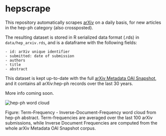 
<!-- README.md is generated from README.Rmd. Please edit that file -->

# hepscrape

<!-- badges: start -->
<!-- badges: end -->

This repository automatically scrapes [arXiv](https://arxiv.org/) on a
daily basis, for new articles in the hep-ph category (also crossposted).

The resulting dataset is stored in R serialized data format (.rds) in
`data/hep_arxiv.rds`, and is a dataframe with the following fields:

    - id: arXiv unique identifier
    - submitted: date of submission
    - authors
    - title
    - abstract

This dataset is kept up-to-date with the full [arXiv Metadata OAI
Snapshot](https://www.kaggle.com/Cornell-University/arxiv), and it
contains all arXiv:hep-ph records over the last 30 years.

More info coming soon.

![hep-ph word
cloud](https://raw.githubusercontent.com/vgherard/hepscrape/master/img/cloud.png)

Figure: Term-Frequency - Inverse-Document-Frequency word cloud from
hep-ph abstract. Term-frequencies are averaged over the last 100 arXiv
submissions, while Inverse Document Frequencies are computed from the
whole arXiv Metadata OAI Snapshot corpus.
